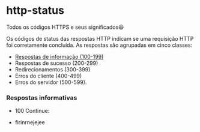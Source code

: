 # http-status
Todos os códigos HTTPS e seus significados😃

Os códigos de status das respostas HTTP indicam se uma requisição HTTP foi corretamente concluída. As respostas são agrupadas em cinco classes:

* [Respostas de informação (100-199)](/)
* Respostas de sucesso (200-299)
* Redirecionamentos (300-399)
* Erros do cliente (400-499)
* Erros do servidor (500-599).

### Respostas informativas


* 100 Continue:
- firinrnejejee
